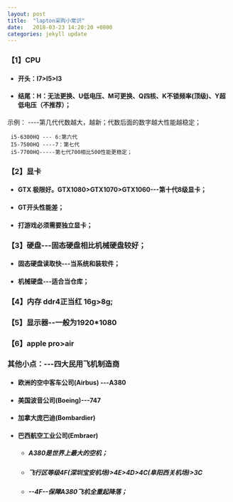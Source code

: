 ```yaml
---
layout: post
title:  "lapton采购小常识"
date:   2018-03-23 14:20:20 +0800
categories: jekyll update
---
```


### 【1】CPU
* #### 开头：I7>I5>I3
* #### 结尾：H：无法更换、U低电压、M可更换、Q四核、K不锁频率(顶级)、Y超低电压（不推荐）；

示例：  ----第几代代数越大，越新；代数后面的数字越大性能越稳定；
 
     i5-6300HQ --- 6:第六代
     I5-7500HQ ----7：第七代
     i5-7700HQ-----第七代700相比500性能更稳定；

### 【2】显卡
* #### GTX 极限好。GTX1080>GTX1070>GTX1060---第十代8级显卡；
* #### GT开头性能差；
* #### 打游戏必须需要独立显卡；

### 【3】硬盘---固态硬盘相比机械硬盘较好；
* #### 固态硬盘读取快---当系统和装软件；
* #### 机械硬盘---适合当仓库；

### 【4】内存 ddr4正当红 16g>8g;

### 【5】显示器--一般为1920*1080

### 【6】apple pro>air

### 其他小点：---四大民用飞机制造商
* #### 欧洲的空中客车公司(Airbus) ---A380
* #### 美国波音公司(Boeing)---747
* #### 加拿大庞巴迪(Bombardier)
* #### 巴西航空工业公司(Embraer)

   * ##### A380是世界上最大的空机；
   * ##### 飞行区等级4F(深圳宝安机场)>4E>4D>4C(阜阳西关机场)>3C
   * ##### --4F--保障A380飞机全重起降落；
